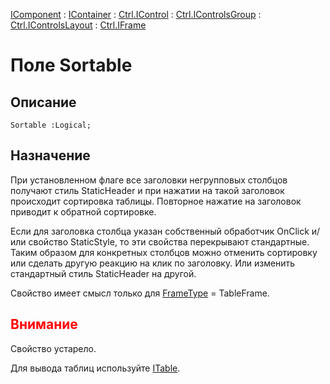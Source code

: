 ﻿---
Link: .Ctrl.IFrame.@Sortable
---

[IComponent](topic:Com.Custom.ComClasses.IComponent.Default) :
[IContainer](topic:Com.Custom.ComClasses.IContainer.Default) :
[Ctrl.IControl](topic:Com.Custom.ComClasses.Ctrl.IControl.Default) :
[Ctrl.IControlsGroup](topic:Com.Custom.ComClasses.Ctrl.IControlsGroup.Default) :
[Ctrl.IControlsLayout](topic:Com.Custom.ComClasses.Ctrl.IControlsLayout.Default) :
[Ctrl.IFrame](Default)

# Поле Sortable

## Описание

    Sortable :Logical;

## Назначение

При установленном флаге все заголовки негрупповых столбцов получают стиль StaticHeader
и при нажатии на такой заголовок происходит сортировка таблицы. Повторное нажатие на заголовок
приводит к обратной сортировке.

Если для заголовка столбца указан собственный обработчик OnClick и/или свойство StaticStyle,
то эти свойства перекрывают стандартные. Таким образом для конкретных столбцов можно отменить
сортировку или сделать другую реакцию на клик по заголовку. Или изменить стандартный стиль
StaticHeader на другой.

Свойство имеет смысл только для [FrameType](topic:.Custom.ComClasses.Ctrl.IFrame.FrameType) = TableFrame.

## <span style="color:red">Внимание</span>

Свойство устарело.

Для вывода таблиц используйте [ITable](topic:.Custom.ComClasses.Ctrl.ITable.Default).